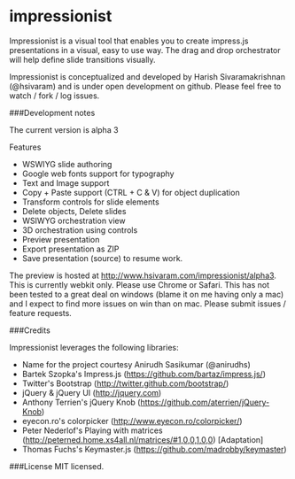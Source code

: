 impressionist
=============

Impressionist is a visual tool that enables you to create impress.js presentations in a visual, easy to use way. The drag and drop orchestrator will help define slide transitions visually.

Impressionist is conceptualized and developed by Harish Sivaramakrishnan (@hsivaram) and is under open development on github. Please feel free to watch / fork / log issues.

###Development notes 

The current version is alpha 3

Features

* WSWIYG slide authoring
* Google web fonts support for typography
* Text and Image support
* Copy + Paste support (CTRL + C & V) for object duplication
* Transform controls for slide elements
* Delete objects, Delete slides
* WSIWYG orchestration view
* 3D orchestration using controls
* Preview presentation
* Export presentation as ZIP
* Save presentation (source) to resume work.


The preview is hosted at http://www.hsivaram.com/impressionist/alpha3. This is currently webkit only. Please use Chrome or Safari. This has not been tested to a great deal on windows (blame it on me having only a mac) and I expect to find more issues on win than on mac. Please submit issues / feature requests.

###Credits

Impressionist leverages the following libraries:

* Name for the project courtesy Anirudh Sasikumar (@anirudhs)
* Bartek Szopka's Impress.js (https://github.com/bartaz/impress.js/)
* Twitter's Bootstrap (http://twitter.github.com/bootstrap/)
* jQuery & jQuery UI (http://jquery.com)
* Anthony Terrien's jQuery Knob (https://github.com/aterrien/jQuery-Knob)
* eyecon.ro's colorpicker (http://www.eyecon.ro/colorpicker/)
* Peter Nederlof's Playing with matrices (http://peterned.home.xs4all.nl/matrices/#1,0,0,1,0,0) [Adaptation] 
* Thomas Fuchs's Keymaster.js (https://github.com/madrobby/keymaster)

###License
MIT licensed.

